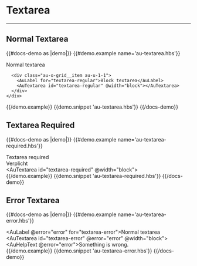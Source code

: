 # Textarea

---

## Normal Textarea

{{#docs-demo as |demo|}}
  {{#demo.example name='au-textarea.hbs'}}
    <div class="au-o-grid">
      <div class="au-o-grid__item au-u-1-1">
        <AuLabel for="textarea-regular">Normal textarea</AuLabel>
        <AuTextarea id="textarea-regular"></AuTextarea>
      </div>

      <div class="au-o-grid__item au-u-1-1">
        <AuLabel for="textarea-regular">Block textarea</AuLabel>
        <AuTextarea id="textarea-regular" @width="block"></AuTextarea>
      </div>
    </div>
  {{/demo.example}}
  {{demo.snippet 'au-textarea.hbs'}}
{{/docs-demo}}


## Textarea Required

{{#docs-demo as |demo|}}
  {{#demo.example name='au-textarea-required.hbs'}}
    <div class="au-o-grid">
      <div class="au-o-grid__item au-u-1-1">
        <div class="au-o-grid au-o-grid--flush au-u-margin-bottom-tiny">
          <div class="au-o-grid__item au-u-1-2">
            <AuLabel for="textarea-required">Textarea required</AuLabel>
          </div>
          <div class="au-o-grid__item au-u-1-2 au-u-text-right">
            <AuPill>Verplicht</AuPill>
          </div>
        </div>
        <AuTextarea id="textarea-required" @width="block"></AuTextarea>
      </div>
    </div>
  {{/demo.example}}
  {{demo.snippet 'au-textarea-required.hbs'}}
{{/docs-demo}}


## Error Textarea

{{#docs-demo as |demo|}}
  {{#demo.example name='au-textarea-error.hbs'}}
    <div class="au-u-margin-left">
      <AuLabel @error="error" for="textarea-error">Normal textarea</AuLabel>
      <AuTextarea id="textarea-error" @error="error" @width="block"></AuTextarea>
      <AuHelpText @error="error">Something is wrong.</AuHelpText>
    </div>
  {{/demo.example}}
  {{demo.snippet 'au-textarea-error.hbs'}}
{{/docs-demo}}
